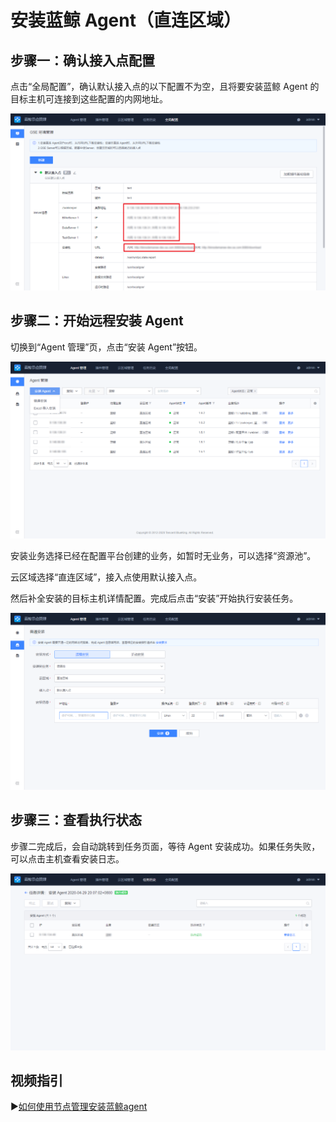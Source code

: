 # 安装蓝鲸 Agent（直连区域）

## 步骤一：确认接入点配置

点击“全局配置”，确认默认接入点的以下配置不为空，且将要安装蓝鲸 Agent 的目标主机可连接到这些配置的内网地址。

![-w2020](media/20200604152835.png)

## 步骤二：开始远程安装 Agent

切换到“Agent 管理”页，点击“安装 Agent”按钮。

![-w2020](media/20200604153148.png)

安装业务选择已经在配置平台创建的业务，如暂时无业务，可以选择“资源池”。

云区域选择“直连区域”，接入点使用默认接入点。

然后补全安装的目标主机详情配置。完成后点击“安装”开始执行安装任务。

![-w2020](media/20200604153241.png)

## 步骤三：查看执行状态

步骤二完成后，会自动跳转到任务页面，等待 Agent 安装成功。如果任务失败，可以点击主机查看安装日志。

![-w2020](media/20200604153623.png)

## 视频指引

▶️[如何使用节点管理安装蓝鲸agent](https://www.bilibili.com/video/BV1VM4y1A7yr/)